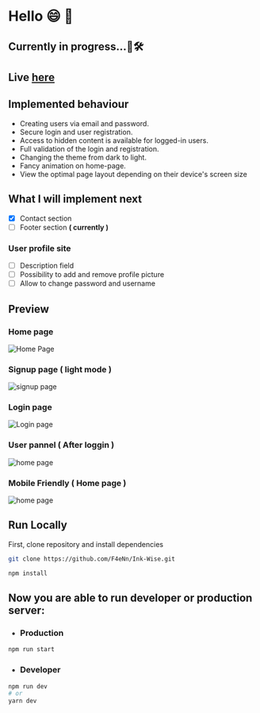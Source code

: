 # Hello 😄 👋
## Currently in progress...🚧🛠️
## Live [here](https://ink-wise.vercel.app/?vercelToolbarCode=3SLUBvVUdx5T5Tj)

## Implemented behaviour

- Creating users via email and password.
- Secure login and user registration.
- Access to hidden content is available for logged-in users.
- Full validation of the login and registration.
- Changing the theme from dark to light.
- Fancy animation on home-page.
- View the optimal page layout depending on their device's screen size

## What I will implement next

- [x] Contact section
- [ ] Footer section **( currently )**

###  User profile site
- [ ] Description field
- [ ] Possibility to add and remove profile picture
- [ ] Allow to change password and username

## Preview

### Home page
![Home Page](./public/home-page-preview.png)
### Signup page **( light mode )**
![signup page](./public/signup-lightmode-preview.png)
### Login page
![Login page](./public/login-preview.png)
### User pannel **( After loggin )**
![home page](./public/user-pannel-preview.png)
### Mobile Friendly **( Home page )**
![home page](./public/mobile-friendly.png)


## Run Locally

First, clone repository and install dependencies
```bash
git clone https://github.com/F4eNn/Ink-Wise.git
```
```bash
npm install
```

## Now you are able to run developer or production server:

 - ### Production
```bash
npm run start
```
 - ### Developer
```bash
npm run dev
# or
yarn dev
```
